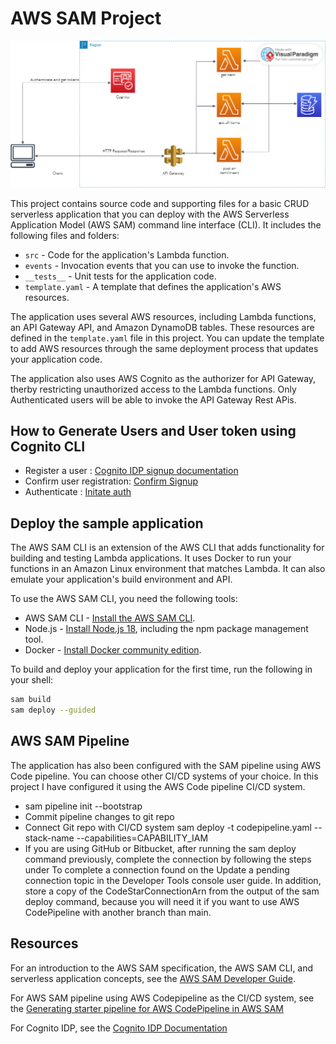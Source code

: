 # AWS SAM Project

![Alt text](assets\images\architecture.png?raw=true "Architecture")

This project contains source code and supporting files for a basic CRUD serverless application that you can deploy with the AWS Serverless Application Model (AWS SAM) command line interface (CLI). It includes the following files and folders:

- `src` - Code for the application's Lambda function.
- `events` - Invocation events that you can use to invoke the function.
- `__tests__` - Unit tests for the application code.
- `template.yaml` - A template that defines the application's AWS resources.

The application uses several AWS resources, including Lambda functions, an API Gateway API, and Amazon DynamoDB tables. These resources are defined in the `template.yaml` file in this project. You can update the template to add AWS resources through the same deployment process that updates your application code.

The application also uses AWS Cognito as the authorizer for API Gateway, therby restricting unauthorized access to the Lambda functions. Only Authenticated users will be able to invoke the API Gateway Rest APis.

## How to Generate Users and User token using Cognito CLI

- Register a user : [Cognito IDP signup documentation](https://docs.aws.amazon.com/cli/latest/reference/cognito-idp/sign-up.html)
- Confirm user registration: [Confirm Signup](https://docs.aws.amazon.com/cli/latest/reference/cognito-idp/admin-confirm-sign-up.html)
- Authenticate : [Initate auth](https://docs.aws.amazon.com/cli/latest/reference/cognito-idp/admin-initiate-auth.html)

## Deploy the sample application

The AWS SAM CLI is an extension of the AWS CLI that adds functionality for building and testing Lambda applications. It uses Docker to run your functions in an Amazon Linux environment that matches Lambda. It can also emulate your application's build environment and API.

To use the AWS SAM CLI, you need the following tools:

- AWS SAM CLI - [Install the AWS SAM CLI](https://docs.aws.amazon.com/serverless-application-model/latest/developerguide/serverless-sam-cli-install.html).
- Node.js - [Install Node.js 18](https://nodejs.org/en/), including the npm package management tool.
- Docker - [Install Docker community edition](https://hub.docker.com/search/?type=edition&offering=community).

To build and deploy your application for the first time, run the following in your shell:

```bash
sam build
sam deploy --guided
```

## AWS SAM Pipeline

The application has also been configured with the SAM pipeline using AWS Code pipeline. You can choose other CI/CD systems of your choice. In this project I have configured it using the AWS Code pipeline CI/CD system.

- sam pipeline init --bootstrap
- Commit pipeline changes to git repo
- Connect Git repo with CI/CD system sam deploy -t codepipeline.yaml --stack-name <pipeline-stack-name> --capabilities=CAPABILITY_IAM
- If you are using GitHub or Bitbucket, after running the sam deploy command previously, complete the connection by following the steps under To complete a connection found on the Update a pending connection topic in the Developer Tools console user guide. In addition, store a copy of the CodeStarConnectionArn from the output of the sam deploy command, because you will need it if you want to use AWS CodePipeline with another branch than main.

## Resources

For an introduction to the AWS SAM specification, the AWS SAM CLI, and serverless application concepts, see the [AWS SAM Developer Guide](https://docs.aws.amazon.com/serverless-application-model/latest/developerguide/what-is-sam.html).

For AWS SAM pipeline using AWS Codepipeline as the CI/CD system, see the [Generating starter pipeline for AWS CodePipeline in AWS SAM](https://docs.aws.amazon.com/serverless-application-model/latest/developerguide/serverless-generating-example-ci-cd-codepipeline.html)

For Cognito IDP, see the [Cognito IDP Documentation](https://docs.aws.amazon.com/cli/latest/reference/cognito-idp/)
